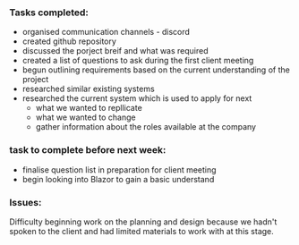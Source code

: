 ### Tasks completed:
- organised communication channels - discord
- created github repository
- discussed the porject breif and what was required
- created a list of questions to ask during the first client meeting
- begun outlining requirements based on the current understanding of the project
- researched similar existing systems
- researched the current system which is used to apply for next
    - what we wanted to repllicate
    - what we wanted to change
    - gather information about the roles available at the company

### task to complete before next week:
- finalise question list in preparation for client meeting
- begin looking into Blazor to gain a basic understand

### Issues:
Difficulty beginning work on the planning and design because we hadn't spoken to the client and had limited materials to work with at this stage.
